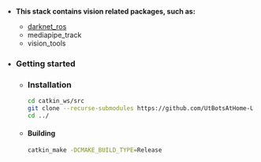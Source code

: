 - **This stack contains vision related packages, such as:**
    - [darknet_ros](https://github.com/gustavo-fardo/darknet_ros.git)
    - mediapipe_track
    - vision_tools

- ### Getting started
    - ### Installation
        ```bash 
        cd catkin_ws/src
        git clone --recurse-submodules https://github.com/UtBotsAtHome-UTFPR/utbots_vision.git
        cd ../
        ```

    - #### Building
        ```bash
        catkin_make -DCMAKE_BUILD_TYPE=Release
        ```
